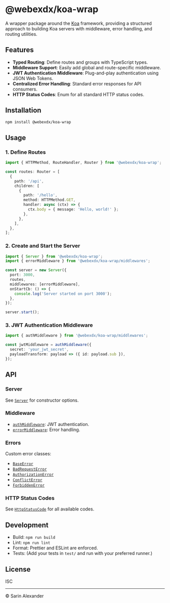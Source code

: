 # @webexdx/koa-wrap

A wrapper package around the [Koa](https://koajs.com/) framework, providing a structured approach to building Koa servers with middleware, error handling, and routing utilities.

## Features

- **Typed Routing**: Define routes and groups with TypeScript types.
- **Middleware Support**: Easily add global and route-specific middleware.
- **JWT Authentication Middleware**: Plug-and-play authentication using JSON Web Tokens.
- **Centralized Error Handling**: Standard error responses for API consumers.
- **HTTP Status Codes**: Enum for all standard HTTP status codes.

## Installation

```sh
npm install @webexdx/koa-wrap
```

## Usage

### 1. Define Routes

```ts
import { HTTPMethod, RouteHandler, Router } from '@webexdx/koa-wrap';

const routes: Router = [
  {
    path: '/api',
    children: [
      {
        path: '/hello',
        method: HTTPMethod.GET,
        handler: async (ctx) => {
          ctx.body = { message: 'Hello, world!' };
        },
      },
    ],
  },
];
```

### 2. Create and Start the Server

```ts
import { Server } from '@webexdx/koa-wrap';
import { errorMiddleware } from '@webexdx/koa-wrap/middlewares';

const server = new Server({
  port: 3000,
  routes,
  middlewares: [errorMiddleware],
  onStartCb: () => {
    console.log('Server started on port 3000');
  },
});

server.start();
```

### 3. JWT Authentication Middleware

```ts
import { authMiddleware } from '@webexdx/koa-wrap/middlewares';

const jwtMiddleware = authMiddleware({
  secret: 'your_jwt_secret',
  payloadTransform: payload => ({ id: payload.sub }),
});
```

## API

### Server

See [`Server`](src/server/server/index.ts) for constructor options.

### Middleware

- [`authMiddleware`](src/middlewares/auth.middleware.ts): JWT authentication.
- [`errorMiddleware`](src/middlewares/error-handler.middleware.ts): Error handling.

### Errors

Custom error classes:
- [`BaseError`](src/errors/index.ts)
- [`BadRequestError`](src/errors/index.ts)
- [`AuthorizationError`](src/errors/index.ts)
- [`ConflictError`](src/errors/index.ts)
- [`ForbiddenError`](src/errors/index.ts)

### HTTP Status Codes

See [`HttpStatusCode`](src/http-codes/index.ts) for all available codes.

## Development

- Build: `npm run build`
- Lint: `npm run lint`
- Format: Prettier and ESLint are enforced.
- Tests: (Add your tests in `test/` and run with your preferred runner.)

## License

ISC

---

© Sarin Alexander